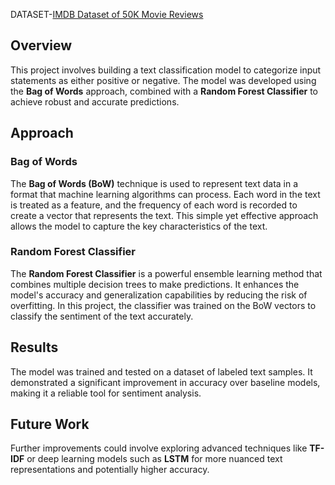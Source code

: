 
   DATASET-[IMDB Dataset of 50K Movie Reviews](https://www.kaggle.com/lakshmi25npathi/imdb-dataset-of-50k-movie-reviews)

  ## Overview

This project involves building a text classification model to categorize input statements as either positive or negative. The model was developed using the **Bag of Words** approach, combined with a **Random Forest Classifier** to achieve robust and accurate predictions.

## Approach

### Bag of Words

The **Bag of Words (BoW)** technique is used to represent text data in a format that machine learning algorithms can process. Each word in the text is treated as a feature, and the frequency of each word is recorded to create a vector that represents the text. This simple yet effective approach allows the model to capture the key characteristics of the text.

### Random Forest Classifier

The **Random Forest Classifier** is a powerful ensemble learning method that combines multiple decision trees to make predictions. It enhances the model's accuracy and generalization capabilities by reducing the risk of overfitting. In this project, the classifier was trained on the BoW vectors to classify the sentiment of the text accurately.

## Results

The model was trained and tested on a dataset of labeled text samples. It demonstrated a significant improvement in accuracy over baseline models, making it a reliable tool for sentiment analysis.

## Future Work

Further improvements could involve exploring advanced techniques like **TF-IDF** or deep learning models such as **LSTM** for more nuanced text representations and potentially higher accuracy.
